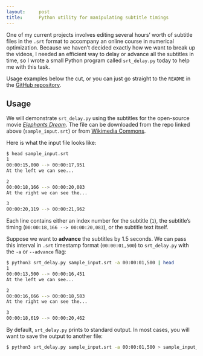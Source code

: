 ```yaml
---
layout:     post
title:      Python utility for manipulating subtitle timings
---
```


One of my current projects involves editing several hours’ worth of subtitle files in the
`.srt` format to accompany an online course in numerical optimization. Because we haven’t
decided exactly how we want to break up the videos, I needed an efficient way to delay
or advance all the subtitles in time, so I wrote a small Python program called `srt_delay.py` today to help me with this task.

Usage examples below the cut, or you can just go straight to the `README` in the [GitHub repository](https://github.com/maxkapur/srt_delay).<!--more-->

## Usage

We will demonstrate `srt_delay.py` using the subtitles for the open-source movie
[*Elephants Dream*](https://en.wikipedia.org/wiki/Elephants_Dream). The file can
be downloaded from the repo linked above (`sample_input.srt`) or from
[Wikimedia Commons](https://commons.wikimedia.org/wiki/TimedText:Elephants_Dream.ogv.en.srt).

Here is what the input file looks like:

```bash
$ head sample_input.srt
1
00:00:15,000 --> 00:00:17,951
At the left we can see...

2
00:00:18,166 --> 00:00:20,083
At the right we can see the...

3
00:00:20,119 --> 00:00:21,962
```

Each line contains either an index number for the subtitle (`1`), the subtitle’s
timing (`00:00:18,166 --> 00:00:20,083`), or the subtitle text itself.

Suppose we want to **advance** the subtitles by 1.5 seconds. We can pass
this interval in `.srt` timestamp format (`00:00:01,500`) to `srt_delay.py`
with the `-a` or `--advance` flag:

```bash
$ python3 srt_delay.py sample_input.srt -a 00:00:01,500 | head
1
00:00:13,500 --> 00:00:16,451
At the left we can see...

2
00:00:16,666 --> 00:00:18,583
At the right we can see the...

3
00:00:18,619 --> 00:00:20,462
```

By default, `srt_delay.py` prints to standard output. In most cases,
you will want to save the output to another file:

```bash
$ python3 srt_delay.py sample_input.srt -a 00:00:01,500 > sample_input_advanced_by_1.5s.srt
```
